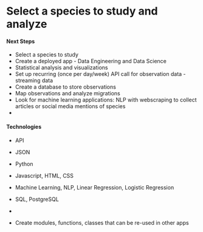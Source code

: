 # Select a species to study and analyze

#### Next Steps
* Select a species to study
* Create a deployed app - Data Engineering and Data Science
* Statistical analysis and visualizations
* Set up recurring (once per day/week) API call for observation data - streaming data
* Create a database to store observations
* Map observations and analyze migrations
* Look for machine learning applications: NLP with webscraping to collect articles or social media mentions of species
* 

#### Technologies
* API
* JSON
* Python
* Javascript, HTML, CSS
* Machine Learning, NLP, Linear Regression, Logistic Regression
* SQL, PostgreSQL
* 

* Create modules, functions, classes that can be re-used in other apps
